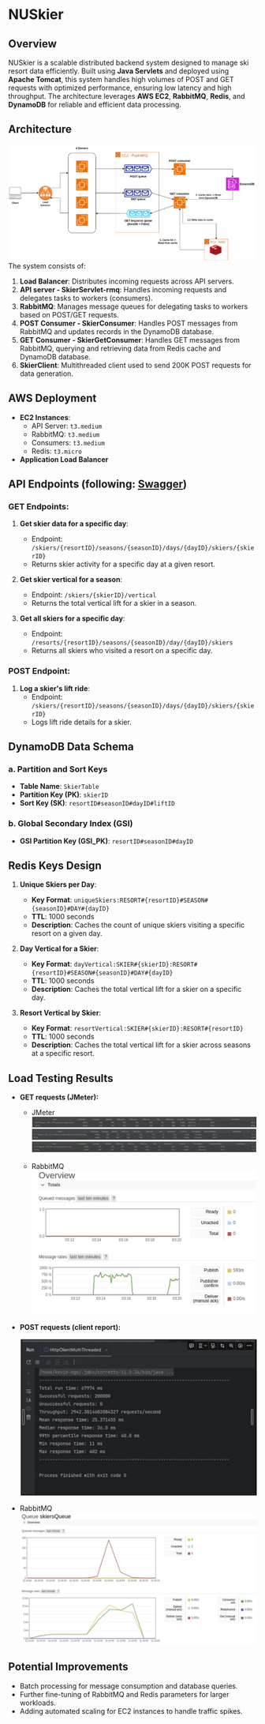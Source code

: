 # NUSkier

## Overview
NUSkier is a scalable distributed backend system designed to manage ski resort data efficiently. Built using **Java Servlets** and deployed using **Apache Tomcat**, this system handles high volumes of POST and GET requests with optimized performance, ensuring low latency and high throughput. The architecture leverages **AWS EC2**, **RabbitMQ**, **Redis**, and **DynamoDB** for reliable and efficient data processing.

## Architecture
![Architecture Diagram](imgs/architecture.drawio.png)
The system consists of:
1. **Load Balancer**: Distributes incoming requests across API servers.
2. **API server - SkierServlet-rmq**: Handles incoming requests and delegates tasks to workers (consumers).
3. **RabbitMQ**: Manages message queues for delegating tasks to workers based on POST/GET requests.
4. **POST Consumer - SkierConsumer**: Handles POST messages from RabbitMQ and updates records in the DynamoDB database.
5. **GET Consumer - SkierGetConsumer**: Handles GET messages from RabbitMQ, querying and retrieving data from Redis cache and DynamoDB database.
6. **SkierClient**: Multithreaded client used to send 200K POST requests for data generation.

## AWS Deployment
- **EC2 Instances**:
  - API Server: `t3.medium`
  - RabbitMQ: `t3.medium`
  - Consumers: `t3.medium`
  - Redis: `t3.micro`
- **Application Load Balancer**

## API Endpoints (following: [Swagger](https://app.swaggerhub.com/apis/cloud-perf/SkiDataAPI/2.0#/info))
### GET Endpoints:
1. **Get skier data for a specific day**:
   - Endpoint: `/skiers/{resortID}/seasons/{seasonID}/days/{dayID}/skiers/{skierID}`
   - Returns skier activity for a specific day at a given resort.

2. **Get skier vertical for a season**:
   - Endpoint: `/skiers/{skierID}/vertical`
   - Returns the total vertical lift for a skier in a season.

3. **Get all skiers for a specific day**:
   - Endpoint: `/resorts/{resortID}/seasons/{seasonID}/day/{dayID}/skiers`
   - Returns all skiers who visited a resort on a specific day.

### POST Endpoint:
1. **Log a skier's lift ride**:
   - Endpoint: `/skiers/{resortID}/seasons/{seasonID}/days/{dayID}/skiers/{skierID}`
   - Logs lift ride details for a skier.

## DynamoDB Data Schema
### a. Partition and Sort Keys
- **Table Name**: `SkierTable`
- **Partition Key (PK)**: `skierID`
- **Sort Key (SK)**: `resortID#seasonID#dayID#liftID`

### b. Global Secondary Index (GSI)
- **GSI Partition Key (GSI_PK)**: `resortID#seasonID#dayID`

## Redis Keys Design
1. **Unique Skiers per Day**:
   - **Key Format**: `uniqueSkiers:RESORT#{resortID}#SEASON#{seasonID}#DAY#{dayID}`
   - **TTL**: 1000 seconds
   - **Description**: Caches the count of unique skiers visiting a specific resort on a given day.

2. **Day Vertical for a Skier**:
   - **Key Format**: `dayVertical:SKIER#{skierID}:RESORT#{resortID}#SEASON#{seasonID}#DAY#{dayID}`
   - **TTL**: 1000 seconds
   - **Description**: Caches the total vertical lift for a skier on a specific day.

3. **Resort Vertical by Skier**:
   - **Key Format**: `resortVertical:SKIER#{skierID}:RESORT#{resortID}`
   - **TTL**: 1000 seconds
   - **Description**: Caches the total vertical lift for a skier across seasons at a specific resort.

<!-- ## How to Run
1. Clone the repository:
   ```bash
   git clone https://github.com/yourusername/nuskier.git
   ```
2. Build and deploy the project on an Apache Tomcat server.
3. Set up RabbitMQ, Redis, and DynamoDB on AWS, or use local installations.
4. Update the configuration files with appropriate connection details.
5. Use a load testing tool (e.g., JMeter) to simulate traffic and monitor performance. -->

## Load Testing Results
- **GET requests (JMeter):**
  <!-- - Endpoint: `/skiers/{resortID}/seasons/{seasonID}/days/{dayID}/skiers/{skierID}`
  - Average latency: 185ms
  - Throughput: 1,300 requests/second -->
  - JMeter
  ![GET API1 load testing results](imgs/GET1-results.png)
  ![GET API2 load testing results](imgs/GET2-results.png)
  ![GET API3 load testing results](imgs/GET3-results.png)
  </br>

  - RabbitMQ
  ![GET RMQ load testing results](imgs/GET-rmq-results.png)


- **POST requests (client report):**
  <!-- - Endpoint: `/skiers/{resortID}/seasons/{seasonID}/days/{dayID}/skiers/{skierID}`
  - Average latency: 200ms
  - Throughput: 2900 requests/second -->
  ![POST API load testing results](imgs/POST-results.png)
  </br>
  
- RabbitMQ
  ![POST RMQ load testing results](imgs/POST-rmq-results.png)

<!-- ## Performance Optimizations
- Implemented multithreaded channel pooling for RabbitMQ to minimize channel creation overhead, keeping queue sizes consistently below ~1,000 messages.
- Fine-tuned RabbitMQ parameters, such as `vm_memory_high_watermark.relative`, for optimal memory usage.
![RMQ optimization](imgs/rmq-optim.png) -->


## Potential Improvements
- Batch processing for message consumption and database queries.
- Further fine-tuning of RabbitMQ and Redis parameters for larger workloads.
- Adding automated scaling for EC2 instances to handle traffic spikes.
